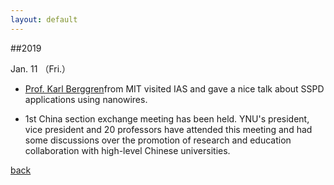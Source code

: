 ```yaml
---
layout: default
---
```


##2019

Jan. 11 （Fri.）
* [Prof. Karl Berggren](http://www.rle.mit.edu/people/directory/karl-berggren/)from MIT visited IAS and gave a nice talk about SSPD applications using nanowires.

* 1st China section exchange meeting has been held. YNU's president, vice president and 20 professors have attended this meeting and had some discussions over the promotion of research and education collaboration with high-level Chinese universities.

[back](./)

